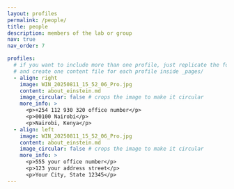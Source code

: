 ```yaml
---
layout: profiles
permalink: /people/
title: people
description: members of the lab or group
nav: true
nav_order: 7

profiles:
  # if you want to include more than one profile, just replicate the following block
  # and create one content file for each profile inside _pages/
  - align: right
    image: WIN_20250811_15_52_06_Pro.jpg
    content: about_einstein.md
    image_circular: false # crops the image to make it circular
    more_info: >
      <p>+254 112 930 320 office number</p>
      <p>00100 Nairobi</p>
      <p>Nairobi, Kenya</p>
  - align: left
    image: WIN_20250811_15_52_06_Pro.jpg
    content: about_einstein.md
    image_circular: false # crops the image to make it circular
    more_info: >
      <p>555 your office number</p>
      <p>123 your address street</p>
      <p>Your City, State 12345</p>
---
```

